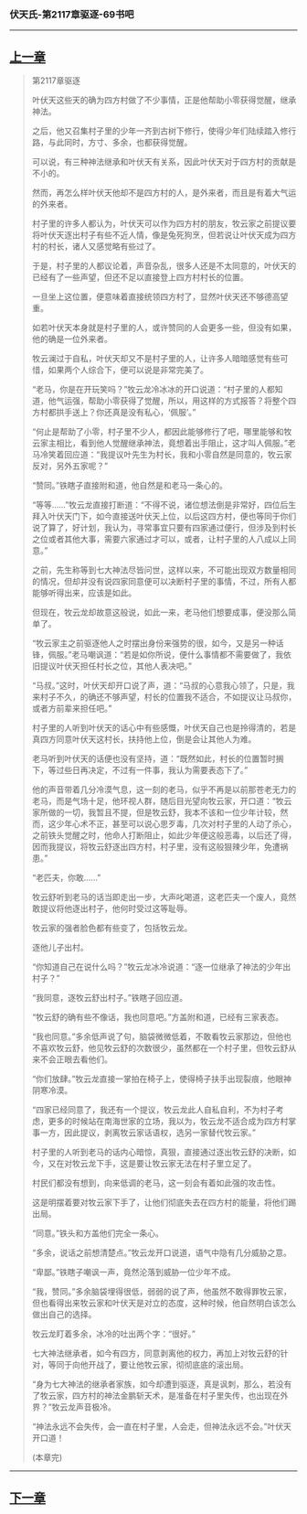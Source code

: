 ### 伏天氏-第2117章驱逐-69书吧

--------
[上一章](./76e7af0638b0120009e909fa1cc1ac41.md)
--------


>
>
>
>第2117章驱逐
>
>叶伏天这些天的确为四方村做了不少事情，正是他帮助小零获得觉醒，继承神法。
>
>之后，他又召集村子里的少年一齐到古树下修行，使得少年们陆续踏入修行路，与此同时，方寸、多余，也都获得觉醒。
>
>可以说，有三种神法继承和叶伏天有关系，因此叶伏天对于四方村的贡献是不小的。
>
>然而，再怎么样叶伏天他却不是四方村的人，是外来者，而且是有着大气运的外来者。
>
>村子里的许多人都认为，叶伏天可以作为四方村的朋友，牧云家之前提议要将叶伏天逐出村子有些不近人情，像是兔死狗烹，但若说让叶伏天成为四方村的村长，诸人又感觉略有些过了。
>
>于是，村子里的人都议论着，声音杂乱，很多人还是不太同意的，叶伏天的已经有了一些声望，但还不足以直接登上四方村村长的位置。
>
>一旦坐上这位置，便意味着直接统领四方村了，显然叶伏天还不够德高望重。
>
>如若叶伏天本身就是村子里的人，或许赞同的人会更多一些，但没有如果，他的确是一位外来者。
>
>牧云澜过于自私，叶伏天却又不是村子里的人，让许多人暗暗感觉有些可惜，如果两个人综合下，便可以说是非常完美了。
>
>“老马，你是在开玩笑吗？”牧云龙冷冰冰的开口说道：“村子里的人都知道，他气运强，帮助小零获得了觉醒，所以，用这样的方式报答？将整个四方村都拱手送上？你还真是没有私心，‘佩服’。”
>
>“何止是帮助了小零，村子里不少人，都因此能够修行了吧，哪里能够和牧云家主相比，看到他人觉醒继承神法，竟想着出手阻止，这才叫人佩服。”老马冷笑着回应道：“我提议叶先生为村长，我和小零自然是同意的，牧云家反对，另外五家呢？”
>
>“赞同。”铁瞎子直接附和道，他自然是和老马一条心的。
>
>“等等……”牧云龙直接打断道：“不得不说，诸位想法倒是非常好，四位后生拜入叶伏天门下，如今直接送叶伏天上位，以后这四方村，便也等同于你们说了算了，好计划，我认为，寻常事宜只要有四家通过便行，但涉及到村长之位或者其他大事，需要六家通过才可以，或者，让村子里的人八成以上同意。”
>
>之前，先生称等到七大神法尽皆问世，这样以来，不可能出现双方数量相同的情况，但却并没有说四家同意便可以决断村子里的事情，不过，所有人都能够听得出来，应该是如此。
>
>但现在，牧云龙却故意这般说，如此一来，老马他们想要成事，便没那么简单了。
>
>“牧云家主之前驱逐他人之时摆出身份来强势的很，如今，又是另一种话锋，佩服。”老马嘲讽道：“若是如你所说，便什么事情都不需要做了，我依旧提议叶伏天担任村长之位，其他人表决吧。”
>
>“马叔。”这时，叶伏天却开口说了声，道：“马叔的心意我心领了，只是，我来村子不久，的确还不够声望，村长的位置我不适合，不如提议让马叔你，或者方前辈来担任吧。”
>
>村子里的人听到叶伏天的话心中有些感慨，叶伏天自己也是拎得清的，若是真四方同意叶伏天这村长，扶持他上位，倒是会让其他人为难。
>
>老马听到叶伏天的话便也没有坚持，道：“既然如此，村长的位置暂时搁下，等过些日再决定，不过有一件事，我认为需要表态下了。”
>
>他的声音带着几分冷漠气息，这一刻的老马，似乎不再是以前那苍老无力的老马，而是气场十足，他环视人群，随后目光望向牧云家，开口道：“牧云家所做的一切，我暂且不提，但是牧云舒，我本不该和一位少年计较，然而，这少年心术不正，甚至可以说心思歹毒，几次对村子里的人动了杀心，之前铁头觉醒之时，他命人打断阻止，如此少年便这般恶毒，以后还了得，因而我提议，将牧云舒逐出四方村，村子里，没有这般狠辣少年，免遭祸患。”
>
>“老匹夫，你敢……”
>
>牧云舒听到老马的话当即走出一步，大声叱喝道，这老匹夫一个废人，竟然敢提议将他逐出村子，他何时受过这等耻辱。
>
>牧云家的强者脸色都有些变了，包括牧云龙。
>
>逐他儿子出村。
>
>“你知道自己在说什么吗？”牧云龙冰冷说道：“逐一位继承了神法的少年出村子？”
>
>“我同意，逐牧云舒出村子。”铁瞎子回应道。
>
>“牧云舒的确有些不像话，我也同意吧。”方盖附和道，已经有三家表态。
>
>“我也同意。”多余低声说了句，脑袋微微低着，不敢看牧云家那边，但他也不喜欢牧云舒，他见牧云舒的次数很少，虽然都在一个村子里，但牧云舒从来不会正眼去看他们。
>
>“你们放肆。”牧云龙直接一掌拍在椅子上，使得椅子扶手出现裂痕，他眼神阴寒冷漠。
>
>“四家已经同意了，我还有一个提议，牧云龙此人自私自利，不为村子考虑，更多的时候站在南海世家的立场，我以为，牧云龙不适合成为四方村掌事一方，因此提议，剥离牧云家话语权，选另一家替代牧云家。”
>
>村子里的人听到老马的话内心暗惊，真狠，直接通过逐出牧云舒的决断，如今，又在对牧云龙下手，这是要让牧云家无法在村子里立足了。
>
>村民们都没有想到，向来低调的老马，这一刻会有着如此强的攻击性。
>
>这是明摆着要对牧云家下手了，让他们彻底失去在四方村的能量，将他们踢出局。
>
>“同意。”铁头和方盖他们完全一条心。
>
>“多余，说话之前想清楚点。”牧云龙开口说道，语气中隐有几分威胁之意。
>
>“卑鄙。”铁瞎子嘲讽一声，竟然沦落到威胁一位少年不成。
>
>“我，赞同。”多余脑袋埋得很低，弱弱的说了声，他虽然不敢得罪牧云家，但也看得出来牧云家和叶伏天是对立的态度，这种时候，他自然明白该怎么做出自己的选择。
>
>牧云龙盯着多余，冰冷的吐出两个字：“很好。”
>
>七大神法继承者，如今有四方，同意剥离他的权力，再加上对牧云舒的针对，等同于向他开战了，要让他牧云家，彻彻底底的滚出局。
>
>“身为七大神法的继承者家族，如今却遭到驱逐，真是讽刺，那么，若没有了牧云家，四方村的神法金鹏斩天术，是准备在村子里失传，也出现在外界？”牧云龙声音极冷。
>
>“神法永远不会失传，会一直在村子里，人会走，但神法永远不会。”叶伏天开口道！
>
>(本章完)
>
>

--------
[下一章](./abc66ad8d7babc6c8b9683257c09afab.md)
--------
